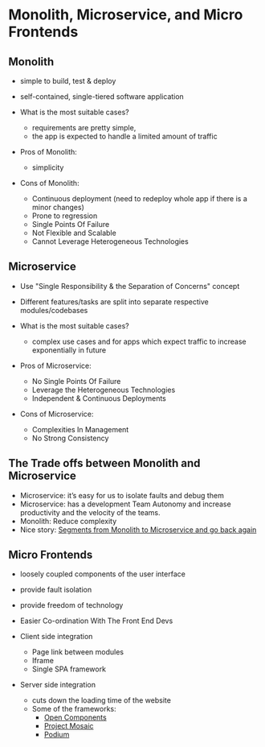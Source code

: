 # Monolith, Microservice, and Micro Frontends

## Monolith

- simple to build, test & deploy
- self-contained, single-tiered software application

- What is the most suitable cases?
  - requirements are pretty simple,
  - the app is expected to handle a limited amount of traffic

- Pros of Monolith:
  - simplicity

- Cons of Monolith:
  - Continuous deployment (need to redeploy whole app if there is a minor changes)
  - Prone to regression
  - Single Points Of Failure
  - Not Flexible and Scalable
  - Cannot Leverage Heterogeneous Technologies

## Microservice

- Use "Single Responsibility & the Separation of Concerns" concept
- Different features/tasks are split into separate respective modules/codebases

- What is the most suitable cases?
  - complex use cases and for apps which expect traffic to increase exponentially in future

- Pros of Microservice:
  - No Single Points Of Failure
  - Leverage the Heterogeneous Technologies
  - Independent & Continuous Deployments

- Cons of Microservice:
  - Complexities In Management
  - No Strong Consistency

## The Trade offs between Monolith and Microservice

- Microservice: it’s easy for us to isolate faults and debug them
- Microservice: has a development Team Autonomy and increase productivity and the velocity of the teams.
- Monolith: Reduce complexity
- Nice story: [Segments from Monolith to Microservice and go back again](https://segment.com/blog/goodbye-microservices/)

## Micro Frontends

- loosely coupled components of the user interface
- provide fault isolation
- provide freedom of technology
- Easier Co-ordination With The Front End Devs

- Client side integration
  - Page link between modules
  - Iframe
  - Single SPA framework

- Server side integration
  - cuts down the loading time of the website
  - Some of the frameworks:
    - [Open Components](https://opencomponents.github.io/)
    - [Project Mosaic](https://www.mosaic9.org/)
    - [Podium](https://podium-lib.io/)
